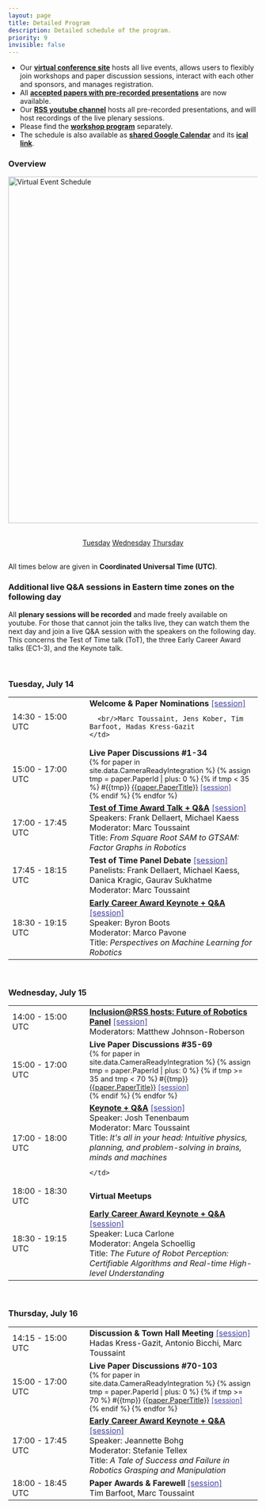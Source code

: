 ```yaml
---
layout: page
title: Detailed Program
description: Detailed schedule of the program.
priority: 9
invisible: false
---
```


* Our [**virtual conference site**](https://pheedloop.com/rss2020/virtual/)
hosts all live events, allows users to flexibly join workshops and
paper discussion sessions, interact with each other and sponsors, and
manages registration.
* All [**accepted papers with pre-recorded presentations**]({{site.baseurl}}/program/papers/) are now available.
* Our [**RSS youtube channel**](https://www.youtube.com/channel/UCeEbAUGjtBlzmqWO5u6VeGg) hosts all pre-recorded presentations, and will host recordings of the
live plenary sessions.
* Please find the [**workshop program**]({{site.baseurl}}/program/workshops/) separately.
* The schedule is also available as [**shared Google Calendar**](https://calendar.google.com/calendar?cid=dDBoN2ltZGx2YnNyYmRocnYxZjgwYTdhcThAZ3JvdXAuY2FsZW5kYXIuZ29vZ2xlLmNvbQ) and its [**ical link**](https://calendar.google.com/calendar/ical/t0h7imdlvbsrbdhrv1f80a7aq8%40group.calendar.google.com/public/basic.ics).

### Overview


<img src="{{ site.baseurl }}/images/schedule-crop.jpg"
       alt="Virtual Event Schedule" width = "700" /> 


<br/>

<center>
  <a class="btn btn-primary" href="#tue" role="button">Tuesday</a>
  <a class="btn btn-primary" href="#wed" role="button">Wednesday</a>
  <a class="btn btn-primary" href="#thu" role="button">Thursday</a>
</center>

<br/>

All times below are given in **Coordinated Universal Time (UTC)**.

### Additional live Q&A sessions in Eastern time zones on the following day

All **plenary sessions will be recorded** and made freely available on
youtube. For those that cannot join the talks live, they can watch them the
next day and join a live Q&A session with the speakers on the
following day. This concerns the Test of Time talk (ToT), the three
Early Career Award talks (EC1-3), and the Keynote talk.



<a name="tue">&nbsp;</a>

### Tuesday, July 14

<table class="table table-striped table-program">
  <tr>
    <td width="140px">14:30 - 15:00 UTC</td>
    <td>
      <b>Welcome & Paper Nominations</b> <a href="https://pheedloop.com/rss2020/virtual/#session_EykIMu" title="Pheedloop Virtual Session" style="color:#4040a0;" target="_blank">[session]</a>

      <br/>Marc Toussaint, Jens Kober, Tim Barfoot, Hadas Kress-Gazit
    </td>
  </tr>
  <tr>
    <td width="140px">15:00 - 17:00 UTC</td>
    <td>
      <b>Live Paper Discussions #1-34</b>
	  <br/>
	  <div style="font-size:90%;">
	  {% for paper in site.data.CameraReadyIntegration %}
	  {% assign tmp = paper.PaperId | plus: 0 %}
      {% if tmp < 35 %}
	  #{{tmp}}
	  <a href="{{site.baseurl}}/program/papers/{{paper.PaperId}}/" title="paper details">{{paper.PaperTitle}}</a>
	  <!--
	  <a href="http://www.roboticsproceedings.org/rss16/p{{paper.PaperIdZeros}}.pdf" title="pdf" style="color:#4040a0;">[pdf]</a>
	  <a href="https://www.youtube.com/watch?v={{paper.YouTube}}" title="Pre-recorded Presentation on Youtube" style="color:#4040a0;">[talk]</a>
	  -->
	  <a href="{{paper.deeplink}}" title="Pheedloop Virtual Session" style="color:#4040a0;" target="_blank">[session]</a>
	  <br/>
      {% endif %}
	  {% endfor %}
	  </div>
    </td>
  </tr>
  <tr>
    <td width="140px">17:00 - 17:45 UTC</td>
    <td>
      <b><a href="{{site.baseurl}}/program/testoftimeaward/">Test of Time Award Talk + Q&A</a></b> <a href="https://pheedloop.com/rss2020/virtual/#session_fAlqAe" title="Pheedloop Virtual Session" style="color:#4040a0;" target="_blank">[session]</a>
      <br/>Speakers: Frank Dellaert, Michael Kaess
      <br/>Moderator: Marc Toussaint
	  <br/>Title: <i>From Square Root SAM to GTSAM: Factor Graphs in Robotics</i>
    </td>
  </tr>
  <tr>
    <td width="140px">17:45 - 18:15 UTC</td>
    <td>
      <b>Test of Time Panel Debate</b> <a href="https://pheedloop.com/rss2020/virtual/#session_yIjewU" title="Pheedloop Virtual Session" style="color:#4040a0;" target="_blank">[session]</a>
      <br/>Panelists: Frank Dellaert, Michael Kaess, Danica Kragic, Gaurav Sukhatme
	  <br/>Moderator: Marc Toussaint
    </td>
  </tr>
  <tr>
    <td width="140px">18:30 - 19:15 UTC</td>
    <td>
      <b><a href="{{site.baseurl}}/program/careerawards/">Early Career Award Keynote + Q&A</a></b> <a href="https://pheedloop.com/rss2020/virtual/#session_uCoRvD" title="Pheedloop Virtual Session" style="color:#4040a0;" target="_blank">[session]</a>
      <br/>Speaker: Byron Boots
      <br/>Moderator: Marco Pavone
      <br/>Title: <i>Perspectives on Machine Learning for Robotics </i>
    </td>
  </tr>
</table>

<a name="wed">&nbsp;</a>

### Wednesday, July 15

<table class="table table-striped table-program">
  <tr>
    <td width="140px">14:00 - 15:00 UTC</td>
    <td>
      <b><a href="https://sites.google.com/view/inclusion-2020">Inclusion@RSS hosts: Future of Robotics Panel</a></b> <a href="https://pheedloop.com/rss2020/virtual/#meetup_EXH4762FMEQSK7AXN" title="Pheedloop Virtual Session" style="color:#4040a0;" target="_blank">[session]</a>
      <br/>Moderators: Matthew Johnson-Roberson
    </td>
  </tr>
  <tr>
    <td width="140px">15:00 - 17:00 UTC</td>
    <td>
      <b>Live Paper Discussions #35-69</b>
	  <br/>
	  <div style="font-size:90%;">
	  {% for paper in site.data.CameraReadyIntegration %}
	  {% assign tmp = paper.PaperId | plus: 0 %}
      {% if tmp >= 35 and tmp < 70 %}
	  #{{tmp}}
	  <a href="{{site.baseurl}}/program/papers/{{paper.PaperId}}/" title="paper details">{{paper.PaperTitle}}</a>
	  <!--
	  <a href="http://www.roboticsproceedings.org/rss16/p{{paper.PaperIdZeros}}.pdf" title="pdf" style="color:#4040a0;">[pdf]</a>
	  <a href="https://www.youtube.com/watch?v={{paper.YouTube}}" title="Pre-recorded Presentation on Youtube" style="color:#4040a0;">[talk]</a>
	  -->
	  <a href="{{paper.deeplink}}" title="Pheedloop Virtual Session" style="color:#4040a0;" target="_blank">[session]</a>
	  <br/>
      {% endif %}
	  {% endfor %}
	  </div>
    </td>
  </tr>
  <tr>
    <td width="140px">17:00 - 18:00 UTC</td>
    <td>
      <b><a href="{{site.baseurl}}/program/keynote/">Keynote + Q&A</a></b> <a href="https://pheedloop.com/rss2020/virtual/#session_JKGGgV" title="Pheedloop Virtual Session" style="color:#4040a0;" target="_blank">[session]</a>
      <br/>Speaker: Josh Tenenbaum
      <br/>Moderator: Marc Toussaint
      <br/>Title: <i>It's all in your head: Intuitive physics, planning, and problem-solving in brains, minds and machines</i>

    </td>
  </tr>
  <tr>
    <td width="140px">18:00 - 18:30 UTC</td>
    <td>
      <b>Virtual Meetups</b>
    </td>
  </tr>
  <tr>
    <td width="140px">18:30 - 19:15 UTC</td>
    <td>
      <b><a href="{{site.baseurl}}/program/careerawards/">Early Career Award Keynote + Q&A</a></b> <a href="https://pheedloop.com/rss2020/virtual/#session_EIhCLO" title="Pheedloop Virtual Session" style="color:#4040a0;" target="_blank">[session]</a>
      <br/>Speaker: Luca Carlone
      <br/>Moderator: Angela Schoellig
      <br/>Title: <i>The Future of Robot Perception: Certifiable Algorithms and Real-time High-level Understanding</i>
    </td>
  </tr>
</table>

<a name="thu">&nbsp;</a>

### Thursday, July 16

<table class="table table-striped table-program">
  <tr>
    <td width="140px">14:15 - 15:00 UTC</td>
    <td>
      <b>Discussion & Town Hall Meeting</b> <a href="https://pheedloop.com/rss2020/virtual/#session_VbWoLC" title="Pheedloop Virtual Session" style="color:#4040a0;" target="_blank">[session]</a>
      <br/>Hadas Kress-Gazit, Antonio Bicchi, Marc Toussaint
    </td>
  </tr>
  <tr>
    <td width="140px">15:00 - 17:00 UTC</td>
    <td>
      <b>Live Paper Discussions #70-103</b>
	  <br/>
	  <div style="font-size:90%;">
	  {% for paper in site.data.CameraReadyIntegration %}
	  {% assign tmp = paper.PaperId | plus: 0 %}
      {% if tmp >= 70 %}
	  #{{tmp}}
	  <a href="{{site.baseurl}}/program/papers/{{paper.PaperId}}/" title="paper details">{{paper.PaperTitle}}</a>
	  <!--
	  <a href="http://www.roboticsproceedings.org/rss16/p{{paper.PaperIdZeros}}.pdf" title="pdf" style="color:#4040a0;">[pdf]</a>
	  <a href="https://www.youtube.com/watch?v={{paper.YouTube}}" title="Pre-recorded Presentation on Youtube" style="color:#4040a0;">[talk]</a>
	  -->
	  <a href="{{paper.deeplink}}" title="Pheedloop Virtual Session" style="color:#4040a0;" target="_blank">[session]</a>
	  <br/>
      {% endif %}
	  {% endfor %}
	  </div>
    </td>
  </tr>
  <tr>
    <td width="140px">17:00 - 17:45 UTC</td>
    <td>
      <b><a href="{{site.baseurl}}/program/careerawards/">Early Career Award Keynote + Q&A</a></b> <a href="https://pheedloop.com/rss2020/virtual/#session_NgJTmi" title="Pheedloop Virtual Session" style="color:#4040a0;" target="_blank">[session]</a>
      <br/>Speaker: Jeannette Bohg
      <br/>Moderator: Stefanie Tellex
      <br/>Title: <i>A Tale of Success and Failure in Robotics Grasping and Manipulation</i>
    </td>
  </tr>
  <tr>
    <td width="140px">18:00 - 18:45 UTC</td>
    <td>
      <b>Paper Awards & Farewell</b> <a href="https://pheedloop.com/rss2020/virtual/#session_kaLhOW" title="Pheedloop Virtual Session" style="color:#4040a0;" target="_blank">[session]</a>
      <br/>Tim Barfoot, Marc Toussaint
    </td>
  </tr>
</table>
